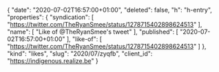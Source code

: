 {
  "date": "2020-07-02T16:57:00+01:00",
  "deleted": false,
  "h": "h-entry",
  "properties": {
    "syndication": [
      "https://twitter.com/TheRyanSmee/status/1278715402898624513"
    ],
    "name": [
      "Like of @TheRyanSmee's tweet"
    ],
    "published": [
      "2020-07-02T16:57:00+01:00"
    ],
    "like-of": [
      "https://twitter.com/TheRyanSmee/status/1278715402898624513"
    ]
  },
  "kind": "likes",
  "slug": "2020/07/zyqfb",
  "client_id": "https://indigenous.realize.be"
}
